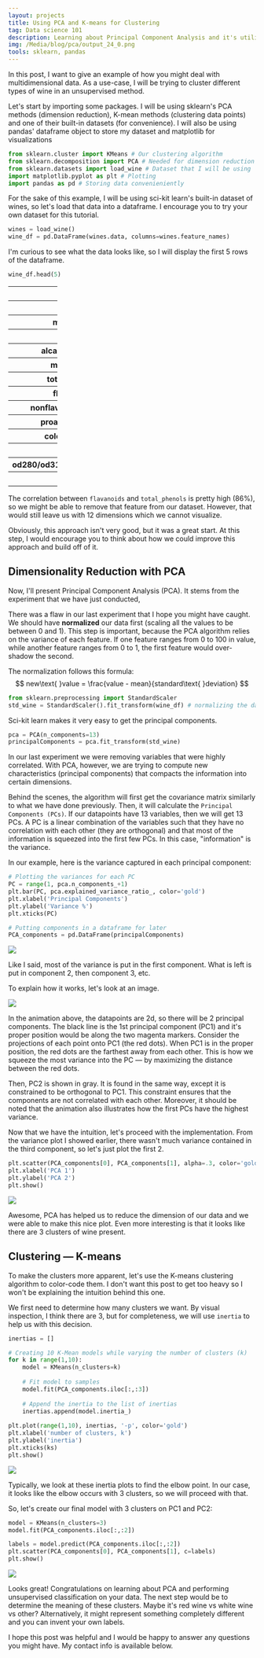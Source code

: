 ```yaml
---
layout: projects
title: Using PCA and K-means for Clustering
tag: Data science 101
description: Learning about Principal Component Analysis and it's utility in dimension reduction
img: /Media/blog/pca/output_24_0.png
tools: sklearn, pandas
---
```


In this post, I want to give an example of how you might deal with multidimensional data. As a use-case, I will be trying to cluster different types of wine in an unsupervised method.

Let's start by importing some packages. I will be using sklearn's PCA methods (dimension reduction), K-mean methods (clustering data points) and one of their built-in datasets (for convenience). I will also be using pandas' dataframe object to store my dataset and matplotlib for visualizations


```python
from sklearn.cluster import KMeans # Our clustering algorithm
from sklearn.decomposition import PCA # Needed for dimension reduction
from sklearn.datasets import load_wine # Dataset that I will be using
import matplotlib.pyplot as plt # Plotting 
import pandas as pd # Storing data convenieniently
```

For the sake of this example, I will be using sci-kit learn's built-in dataset of wines, so let's load that data into a dataframe. I encourage you to try your own dataset for this tutorial.


```python
wines = load_wine()
wine_df = pd.DataFrame(wines.data, columns=wines.feature_names)
```

I'm curious to see what the data looks like, so I will display the first 5 rows of the dataframe.


```python
wine_df.head(5)
```




<div class="table">
	<style scoped>
		table{
			width:100px;
			overflow:hidden;
		}

	    .dataframe tbody tr th:only-of-type {
	        vertical-align: middle;
	    }

	    .dataframe tbody tr th {
	        vertical-align: top;
	    }

	    .dataframe thead th {
	        text-align: right;
	    }
	</style>
	<table border="1" class="dataframe">
	  <thead>
	    <tr style="text-align: right;">
	      <th></th>
	      <th>alcohol</th>
	      <th>malic_acid</th>
	      <th>ash</th>
	      <th>alcalinity_of_ash</th>
	      <th>magnesium</th>
	      <th>total_phenols</th>
	      <th>flavanoids</th>
	      <th>nonflavanoid_phenols</th>
	      <th>proanthocyanins</th>
	      <th>color_intensity</th>
	      <th>hue</th>
	      <th>od280/od315_of_diluted_wines</th>
	      <th>proline</th>
	    </tr>
	  </thead>
	  <tbody>
	    <tr>
	      <th>0</th>
	      <td>14.23</td>
	      <td>1.71</td>
	      <td>2.43</td>
	      <td>15.6</td>
	      <td>127.0</td>
	      <td>2.80</td>
	      <td>3.06</td>
	      <td>0.28</td>
	      <td>2.29</td>
	      <td>5.64</td>
	      <td>1.04</td>
	      <td>3.92</td>
	      <td>1065.0</td>
	    </tr>
	    <tr>
	      <th>1</th>
	      <td>13.20</td>
	      <td>1.78</td>
	      <td>2.14</td>
	      <td>11.2</td>
	      <td>100.0</td>
	      <td>2.65</td>
	      <td>2.76</td>
	      <td>0.26</td>
	      <td>1.28</td>
	      <td>4.38</td>
	      <td>1.05</td>
	      <td>3.40</td>
	      <td>1050.0</td>
	    </tr>
	    <tr>
	      <th>2</th>
	      <td>13.16</td>
	      <td>2.36</td>
	      <td>2.67</td>
	      <td>18.6</td>
	      <td>101.0</td>
	      <td>2.80</td>
	      <td>3.24</td>
	      <td>0.30</td>
	      <td>2.81</td>
	      <td>5.68</td>
	      <td>1.03</td>
	      <td>3.17</td>
	      <td>1185.0</td>
	    </tr>
	    <tr>
	      <th>3</th>
	      <td>14.37</td>
	      <td>1.95</td>
	      <td>2.50</td>
	      <td>16.8</td>
	      <td>113.0</td>
	      <td>3.85</td>
	      <td>3.49</td>
	      <td>0.24</td>
	      <td>2.18</td>
	      <td>7.80</td>
	      <td>0.86</td>
	      <td>3.45</td>
	      <td>1480.0</td>
	    </tr>
	    <tr>
	      <th>4</th>
	      <td>13.24</td>
	      <td>2.59</td>
	      <td>2.87</td>
	      <td>21.0</td>
	      <td>118.0</td>
	      <td>2.80</td>
	      <td>2.69</td>
	      <td>0.39</td>
	      <td>1.82</td>
	      <td>4.32</td>
	      <td>1.04</td>
	      <td>2.93</td>
	      <td>735.0</td>
	    </tr>
	  </tbody>
	</table>
</div>



We can see that each wine (row) is described with 13 features including alcohol percentage, alcalinity, etc. We can do a few more tricks with pandas to get a general insight into the dataset.


```python
wine_df.describe()
```

<div class="table">
	<style scoped>
	    .dataframe tbody tr th:only-of-type {
	        vertical-align: middle;
	    }

	    .dataframe tbody tr th {
	        vertical-align: top;
	    }

	    .dataframe thead th {
	        text-align: right;
	    }
	</style>
	<table border="1" class="dataframe">
	  <thead>
	    <tr style="text-align: right;">
	      <th></th>
	      <th>alcohol</th>
	      <th>malic_acid</th>
	      <th>ash</th>
	      <th>alcalinity_of_ash</th>
	      <th>magnesium</th>
	      <th>total_phenols</th>
	      <th>flavanoids</th>
	      <th>nonflavanoid_phenols</th>
	      <th>proanthocyanins</th>
	      <th>color_intensity</th>
	      <th>hue</th>
	      <th>od280/od315_of_diluted_wines</th>
	      <th>proline</th>
	    </tr>
	  </thead>
	  <tbody>
	    <tr>
	      <th>count</th>
	      <td>178.000000</td>
	      <td>178.000000</td>
	      <td>178.000000</td>
	      <td>178.000000</td>
	      <td>178.000000</td>
	      <td>178.000000</td>
	      <td>178.000000</td>
	      <td>178.000000</td>
	      <td>178.000000</td>
	      <td>178.000000</td>
	      <td>178.000000</td>
	      <td>178.000000</td>
	      <td>178.000000</td>
	    </tr>
	    <tr>
	      <th>mean</th>
	      <td>13.000618</td>
	      <td>2.336348</td>
	      <td>2.366517</td>
	      <td>19.494944</td>
	      <td>99.741573</td>
	      <td>2.295112</td>
	      <td>2.029270</td>
	      <td>0.361854</td>
	      <td>1.590899</td>
	      <td>5.058090</td>
	      <td>0.957449</td>
	      <td>2.611685</td>
	      <td>746.893258</td>
	    </tr>
	    <tr>
	      <th>std</th>
	      <td>0.811827</td>
	      <td>1.117146</td>
	      <td>0.274344</td>
	      <td>3.339564</td>
	      <td>14.282484</td>
	      <td>0.625851</td>
	      <td>0.998859</td>
	      <td>0.124453</td>
	      <td>0.572359</td>
	      <td>2.318286</td>
	      <td>0.228572</td>
	      <td>0.709990</td>
	      <td>314.907474</td>
	    </tr>
	    <tr>
	      <th>min</th>
	      <td>11.030000</td>
	      <td>0.740000</td>
	      <td>1.360000</td>
	      <td>10.600000</td>
	      <td>70.000000</td>
	      <td>0.980000</td>
	      <td>0.340000</td>
	      <td>0.130000</td>
	      <td>0.410000</td>
	      <td>1.280000</td>
	      <td>0.480000</td>
	      <td>1.270000</td>
	      <td>278.000000</td>
	    </tr>
	    <tr>
	      <th>25%</th>
	      <td>12.362500</td>
	      <td>1.602500</td>
	      <td>2.210000</td>
	      <td>17.200000</td>
	      <td>88.000000</td>
	      <td>1.742500</td>
	      <td>1.205000</td>
	      <td>0.270000</td>
	      <td>1.250000</td>
	      <td>3.220000</td>
	      <td>0.782500</td>
	      <td>1.937500</td>
	      <td>500.500000</td>
	    </tr>
	    <tr>
	      <th>50%</th>
	      <td>13.050000</td>
	      <td>1.865000</td>
	      <td>2.360000</td>
	      <td>19.500000</td>
	      <td>98.000000</td>
	      <td>2.355000</td>
	      <td>2.135000</td>
	      <td>0.340000</td>
	      <td>1.555000</td>
	      <td>4.690000</td>
	      <td>0.965000</td>
	      <td>2.780000</td>
	      <td>673.500000</td>
	    </tr>
	    <tr>
	      <th>75%</th>
	      <td>13.677500</td>
	      <td>3.082500</td>
	      <td>2.557500</td>
	      <td>21.500000</td>
	      <td>107.000000</td>
	      <td>2.800000</td>
	      <td>2.875000</td>
	      <td>0.437500</td>
	      <td>1.950000</td>
	      <td>6.200000</td>
	      <td>1.120000</td>
	      <td>3.170000</td>
	      <td>985.000000</td>
	    </tr>
	    <tr>
	      <th>max</th>
	      <td>14.830000</td>
	      <td>5.800000</td>
	      <td>3.230000</td>
	      <td>30.000000</td>
	      <td>162.000000</td>
	      <td>3.880000</td>
	      <td>5.080000</td>
	      <td>0.660000</td>
	      <td>3.580000</td>
	      <td>13.000000</td>
	      <td>1.710000</td>
	      <td>4.000000</td>
	      <td>1680.000000</td>
	    </tr>
	  </tbody>
	</table>
</div>



Now, I wish I could visualize each point in 13-dimensional space, but I just can't. So, we need to find a way to reduce the dimensionality of our data. 

The naïve thing to do would be to check the correlation of some of the features and hope that some of them are repeats (can be removed). Let's try it out and display the correlation matrix.


```python
correlation = wine_df.corr()
correlation.style.background_gradient(cmap='coolwarm')
```
<div class="table">
	<style  type="text/css" >
    #T_e0d2697a_bb99_11e9_bb4d_c4b301962064row0_col0 {
            background-color:  #b40426;
            color:  #f1f1f1;
        }    #T_e0d2697a_bb99_11e9_bb4d_c4b301962064row0_col1 {
            background-color:  #c6d6f1;
            color:  #000000;
        }    #T_e0d2697a_bb99_11e9_bb4d_c4b301962064row0_col2 {
            background-color:  #93b5fe;
            color:  #000000;
        }    #T_e0d2697a_bb99_11e9_bb4d_c4b301962064row0_col3 {
            background-color:  #5673e0;
            color:  #000000;
        }    #T_e0d2697a_bb99_11e9_bb4d_c4b301962064row0_col4 {
            background-color:  #c6d6f1;
            color:  #000000;
        }    #T_e0d2697a_bb99_11e9_bb4d_c4b301962064row0_col5 {
            background-color:  #dfdbd9;
            color:  #000000;
        }    #T_e0d2697a_bb99_11e9_bb4d_c4b301962064row0_col6 {
            background-color:  #dddcdc;
            color:  #000000;
        }    #T_e0d2697a_bb99_11e9_bb4d_c4b301962064row0_col7 {
            background-color:  #8caffe;
            color:  #000000;
        }    #T_e0d2697a_bb99_11e9_bb4d_c4b301962064row0_col8 {
            background-color:  #b6cefa;
            color:  #000000;
        }    #T_e0d2697a_bb99_11e9_bb4d_c4b301962064row0_col9 {
            background-color:  #f7ac8e;
            color:  #000000;
        }    #T_e0d2697a_bb99_11e9_bb4d_c4b301962064row0_col10 {
            background-color:  #a3c2fe;
            color:  #000000;
        }    #T_e0d2697a_bb99_11e9_bb4d_c4b301962064row0_col11 {
            background-color:  #bbd1f8;
            color:  #000000;
        }    #T_e0d2697a_bb99_11e9_bb4d_c4b301962064row0_col12 {
            background-color:  #f4987a;
            color:  #000000;
        }    #T_e0d2697a_bb99_11e9_bb4d_c4b301962064row1_col0 {
            background-color:  #a2c1ff;
            color:  #000000;
        }    #T_e0d2697a_bb99_11e9_bb4d_c4b301962064row1_col1 {
            background-color:  #b40426;
            color:  #f1f1f1;
        }    #T_e0d2697a_bb99_11e9_bb4d_c4b301962064row1_col2 {
            background-color:  #82a6fb;
            color:  #000000;
        }    #T_e0d2697a_bb99_11e9_bb4d_c4b301962064row1_col3 {
            background-color:  #dedcdb;
            color:  #000000;
        }    #T_e0d2697a_bb99_11e9_bb4d_c4b301962064row1_col4 {
            background-color:  #6e90f2;
            color:  #000000;
        }    #T_e0d2697a_bb99_11e9_bb4d_c4b301962064row1_col5 {
            background-color:  #536edd;
            color:  #000000;
        }    #T_e0d2697a_bb99_11e9_bb4d_c4b301962064row1_col6 {
            background-color:  #5470de;
            color:  #000000;
        }    #T_e0d2697a_bb99_11e9_bb4d_c4b301962064row1_col7 {
            background-color:  #e7d7ce;
            color:  #000000;
        }    #T_e0d2697a_bb99_11e9_bb4d_c4b301962064row1_col8 {
            background-color:  #5b7ae5;
            color:  #000000;
        }    #T_e0d2697a_bb99_11e9_bb4d_c4b301962064row1_col9 {
            background-color:  #dedcdb;
            color:  #000000;
        }    #T_e0d2697a_bb99_11e9_bb4d_c4b301962064row1_col10 {
            background-color:  #3b4cc0;
            color:  #f1f1f1;
        }    #T_e0d2697a_bb99_11e9_bb4d_c4b301962064row1_col11 {
            background-color:  #5572df;
            color:  #000000;
        }    #T_e0d2697a_bb99_11e9_bb4d_c4b301962064row1_col12 {
            background-color:  #7295f4;
            color:  #000000;
        }    #T_e0d2697a_bb99_11e9_bb4d_c4b301962064row2_col0 {
            background-color:  #bfd3f6;
            color:  #000000;
        }    #T_e0d2697a_bb99_11e9_bb4d_c4b301962064row2_col1 {
            background-color:  #d3dbe7;
            color:  #000000;
        }    #T_e0d2697a_bb99_11e9_bb4d_c4b301962064row2_col2 {
            background-color:  #b40426;
            color:  #f1f1f1;
        }    #T_e0d2697a_bb99_11e9_bb4d_c4b301962064row2_col3 {
            background-color:  #f3c7b1;
            color:  #000000;
        }    #T_e0d2697a_bb99_11e9_bb4d_c4b301962064row2_col4 {
            background-color:  #cad8ef;
            color:  #000000;
        }    #T_e0d2697a_bb99_11e9_bb4d_c4b301962064row2_col5 {
            background-color:  #c0d4f5;
            color:  #000000;
        }    #T_e0d2697a_bb99_11e9_bb4d_c4b301962064row2_col6 {
            background-color:  #c7d7f0;
            color:  #000000;
        }    #T_e0d2697a_bb99_11e9_bb4d_c4b301962064row2_col7 {
            background-color:  #d5dbe5;
            color:  #000000;
        }    #T_e0d2697a_bb99_11e9_bb4d_c4b301962064row2_col8 {
            background-color:  #96b7ff;
            color:  #000000;
        }    #T_e0d2697a_bb99_11e9_bb4d_c4b301962064row2_col9 {
            background-color:  #e0dbd8;
            color:  #000000;
        }    #T_e0d2697a_bb99_11e9_bb4d_c4b301962064row2_col10 {
            background-color:  #a2c1ff;
            color:  #000000;
        }    #T_e0d2697a_bb99_11e9_bb4d_c4b301962064row2_col11 {
            background-color:  #abc8fd;
            color:  #000000;
        }    #T_e0d2697a_bb99_11e9_bb4d_c4b301962064row2_col12 {
            background-color:  #d3dbe7;
            color:  #000000;
        }    #T_e0d2697a_bb99_11e9_bb4d_c4b301962064row3_col0 {
            background-color:  #3b4cc0;
            color:  #f1f1f1;
        }    #T_e0d2697a_bb99_11e9_bb4d_c4b301962064row3_col1 {
            background-color:  #e8d6cc;
            color:  #000000;
        }    #T_e0d2697a_bb99_11e9_bb4d_c4b301962064row3_col2 {
            background-color:  #d8dce2;
            color:  #000000;
        }    #T_e0d2697a_bb99_11e9_bb4d_c4b301962064row3_col3 {
            background-color:  #b40426;
            color:  #f1f1f1;
        }    #T_e0d2697a_bb99_11e9_bb4d_c4b301962064row3_col4 {
            background-color:  #6687ed;
            color:  #000000;
        }    #T_e0d2697a_bb99_11e9_bb4d_c4b301962064row3_col5 {
            background-color:  #5572df;
            color:  #000000;
        }    #T_e0d2697a_bb99_11e9_bb4d_c4b301962064row3_col6 {
            background-color:  #6180e9;
            color:  #000000;
        }    #T_e0d2697a_bb99_11e9_bb4d_c4b301962064row3_col7 {
            background-color:  #efcebd;
            color:  #000000;
        }    #T_e0d2697a_bb99_11e9_bb4d_c4b301962064row3_col8 {
            background-color:  #6180e9;
            color:  #000000;
        }    #T_e0d2697a_bb99_11e9_bb4d_c4b301962064row3_col9 {
            background-color:  #b1cbfc;
            color:  #000000;
        }    #T_e0d2697a_bb99_11e9_bb4d_c4b301962064row3_col10 {
            background-color:  #7699f6;
            color:  #000000;
        }    #T_e0d2697a_bb99_11e9_bb4d_c4b301962064row3_col11 {
            background-color:  #6a8bef;
            color:  #000000;
        }    #T_e0d2697a_bb99_11e9_bb4d_c4b301962064row3_col12 {
            background-color:  #3b4cc0;
            color:  #f1f1f1;
        }    #T_e0d2697a_bb99_11e9_bb4d_c4b301962064row4_col0 {
            background-color:  #cdd9ec;
            color:  #000000;
        }    #T_e0d2697a_bb99_11e9_bb4d_c4b301962064row4_col1 {
            background-color:  #a7c5fe;
            color:  #000000;
        }    #T_e0d2697a_bb99_11e9_bb4d_c4b301962064row4_col2 {
            background-color:  #abc8fd;
            color:  #000000;
        }    #T_e0d2697a_bb99_11e9_bb4d_c4b301962064row4_col3 {
            background-color:  #8caffe;
            color:  #000000;
        }    #T_e0d2697a_bb99_11e9_bb4d_c4b301962064row4_col4 {
            background-color:  #b40426;
            color:  #f1f1f1;
        }    #T_e0d2697a_bb99_11e9_bb4d_c4b301962064row4_col5 {
            background-color:  #d2dbe8;
            color:  #000000;
        }    #T_e0d2697a_bb99_11e9_bb4d_c4b301962064row4_col6 {
            background-color:  #d7dce3;
            color:  #000000;
        }    #T_e0d2697a_bb99_11e9_bb4d_c4b301962064row4_col7 {
            background-color:  #7597f6;
            color:  #000000;
        }    #T_e0d2697a_bb99_11e9_bb4d_c4b301962064row4_col8 {
            background-color:  #ccd9ed;
            color:  #000000;
        }    #T_e0d2697a_bb99_11e9_bb4d_c4b301962064row4_col9 {
            background-color:  #d6dce4;
            color:  #000000;
        }    #T_e0d2697a_bb99_11e9_bb4d_c4b301962064row4_col10 {
            background-color:  #bfd3f6;
            color:  #000000;
        }    #T_e0d2697a_bb99_11e9_bb4d_c4b301962064row4_col11 {
            background-color:  #b9d0f9;
            color:  #000000;
        }    #T_e0d2697a_bb99_11e9_bb4d_c4b301962064row4_col12 {
            background-color:  #efcfbf;
            color:  #000000;
        }    #T_e0d2697a_bb99_11e9_bb4d_c4b301962064row5_col0 {
            background-color:  #d2dbe8;
            color:  #000000;
        }    #T_e0d2697a_bb99_11e9_bb4d_c4b301962064row5_col1 {
            background-color:  #688aef;
            color:  #000000;
        }    #T_e0d2697a_bb99_11e9_bb4d_c4b301962064row5_col2 {
            background-color:  #779af7;
            color:  #000000;
        }    #T_e0d2697a_bb99_11e9_bb4d_c4b301962064row5_col3 {
            background-color:  #5470de;
            color:  #000000;
        }    #T_e0d2697a_bb99_11e9_bb4d_c4b301962064row5_col4 {
            background-color:  #b7cff9;
            color:  #000000;
        }    #T_e0d2697a_bb99_11e9_bb4d_c4b301962064row5_col5 {
            background-color:  #b40426;
            color:  #f1f1f1;
        }    #T_e0d2697a_bb99_11e9_bb4d_c4b301962064row5_col6 {
            background-color:  #d24b40;
            color:  #f1f1f1;
        }    #T_e0d2697a_bb99_11e9_bb4d_c4b301962064row5_col7 {
            background-color:  #4b64d5;
            color:  #f1f1f1;
        }    #T_e0d2697a_bb99_11e9_bb4d_c4b301962064row5_col8 {
            background-color:  #f7a688;
            color:  #000000;
        }    #T_e0d2697a_bb99_11e9_bb4d_c4b301962064row5_col9 {
            background-color:  #a1c0ff;
            color:  #000000;
        }    #T_e0d2697a_bb99_11e9_bb4d_c4b301962064row5_col10 {
            background-color:  #f5c0a7;
            color:  #000000;
        }    #T_e0d2697a_bb99_11e9_bb4d_c4b301962064row5_col11 {
            background-color:  #ee8468;
            color:  #000000;
        }    #T_e0d2697a_bb99_11e9_bb4d_c4b301962064row5_col12 {
            background-color:  #f6bda2;
            color:  #000000;
        }    #T_e0d2697a_bb99_11e9_bb4d_c4b301962064row6_col0 {
            background-color:  #c5d6f2;
            color:  #000000;
        }    #T_e0d2697a_bb99_11e9_bb4d_c4b301962064row6_col1 {
            background-color:  #5875e1;
            color:  #000000;
        }    #T_e0d2697a_bb99_11e9_bb4d_c4b301962064row6_col2 {
            background-color:  #7396f5;
            color:  #000000;
        }    #T_e0d2697a_bb99_11e9_bb4d_c4b301962064row6_col3 {
            background-color:  #4c66d6;
            color:  #000000;
        }    #T_e0d2697a_bb99_11e9_bb4d_c4b301962064row6_col4 {
            background-color:  #b3cdfb;
            color:  #000000;
        }    #T_e0d2697a_bb99_11e9_bb4d_c4b301962064row6_col5 {
            background-color:  #d44e41;
            color:  #000000;
        }    #T_e0d2697a_bb99_11e9_bb4d_c4b301962064row6_col6 {
            background-color:  #b40426;
            color:  #f1f1f1;
        }    #T_e0d2697a_bb99_11e9_bb4d_c4b301962064row6_col7 {
            background-color:  #3b4cc0;
            color:  #f1f1f1;
        }    #T_e0d2697a_bb99_11e9_bb4d_c4b301962064row6_col8 {
            background-color:  #f59c7d;
            color:  #000000;
        }    #T_e0d2697a_bb99_11e9_bb4d_c4b301962064row6_col9 {
            background-color:  #85a8fc;
            color:  #000000;
        }    #T_e0d2697a_bb99_11e9_bb4d_c4b301962064row6_col10 {
            background-color:  #f7a98b;
            color:  #000000;
        }    #T_e0d2697a_bb99_11e9_bb4d_c4b301962064row6_col11 {
            background-color:  #e26952;
            color:  #000000;
        }    #T_e0d2697a_bb99_11e9_bb4d_c4b301962064row6_col12 {
            background-color:  #f6bda2;
            color:  #000000;
        }    #T_e0d2697a_bb99_11e9_bb4d_c4b301962064row7_col0 {
            background-color:  #5f7fe8;
            color:  #000000;
        }    #T_e0d2697a_bb99_11e9_bb4d_c4b301962064row7_col1 {
            background-color:  #e9d5cb;
            color:  #000000;
        }    #T_e0d2697a_bb99_11e9_bb4d_c4b301962064row7_col2 {
            background-color:  #8badfd;
            color:  #000000;
        }    #T_e0d2697a_bb99_11e9_bb4d_c4b301962064row7_col3 {
            background-color:  #ead4c8;
            color:  #000000;
        }    #T_e0d2697a_bb99_11e9_bb4d_c4b301962064row7_col4 {
            background-color:  #3b4cc0;
            color:  #f1f1f1;
        }    #T_e0d2697a_bb99_11e9_bb4d_c4b301962064row7_col5 {
            background-color:  #3b4cc0;
            color:  #f1f1f1;
        }    #T_e0d2697a_bb99_11e9_bb4d_c4b301962064row7_col6 {
            background-color:  #3b4cc0;
            color:  #f1f1f1;
        }    #T_e0d2697a_bb99_11e9_bb4d_c4b301962064row7_col7 {
            background-color:  #b40426;
            color:  #f1f1f1;
        }    #T_e0d2697a_bb99_11e9_bb4d_c4b301962064row7_col8 {
            background-color:  #3b4cc0;
            color:  #f1f1f1;
        }    #T_e0d2697a_bb99_11e9_bb4d_c4b301962064row7_col9 {
            background-color:  #cbd8ee;
            color:  #000000;
        }    #T_e0d2697a_bb99_11e9_bb4d_c4b301962064row7_col10 {
            background-color:  #779af7;
            color:  #000000;
        }    #T_e0d2697a_bb99_11e9_bb4d_c4b301962064row7_col11 {
            background-color:  #3b4cc0;
            color:  #f1f1f1;
        }    #T_e0d2697a_bb99_11e9_bb4d_c4b301962064row7_col12 {
            background-color:  #5572df;
            color:  #000000;
        }    #T_e0d2697a_bb99_11e9_bb4d_c4b301962064row8_col0 {
            background-color:  #adc9fd;
            color:  #000000;
        }    #T_e0d2697a_bb99_11e9_bb4d_c4b301962064row8_col1 {
            background-color:  #81a4fb;
            color:  #000000;
        }    #T_e0d2697a_bb99_11e9_bb4d_c4b301962064row8_col2 {
            background-color:  #536edd;
            color:  #000000;
        }    #T_e0d2697a_bb99_11e9_bb4d_c4b301962064row8_col3 {
            background-color:  #7093f3;
            color:  #000000;
        }    #T_e0d2697a_bb99_11e9_bb4d_c4b301962064row8_col4 {
            background-color:  #bed2f6;
            color:  #000000;
        }    #T_e0d2697a_bb99_11e9_bb4d_c4b301962064row8_col5 {
            background-color:  #f5a081;
            color:  #000000;
        }    #T_e0d2697a_bb99_11e9_bb4d_c4b301962064row8_col6 {
            background-color:  #f18f71;
            color:  #000000;
        }    #T_e0d2697a_bb99_11e9_bb4d_c4b301962064row8_col7 {
            background-color:  #5d7ce6;
            color:  #000000;
        }    #T_e0d2697a_bb99_11e9_bb4d_c4b301962064row8_col8 {
            background-color:  #b40426;
            color:  #f1f1f1;
        }    #T_e0d2697a_bb99_11e9_bb4d_c4b301962064row8_col9 {
            background-color:  #a7c5fe;
            color:  #000000;
        }    #T_e0d2697a_bb99_11e9_bb4d_c4b301962064row8_col10 {
            background-color:  #e9d5cb;
            color:  #000000;
        }    #T_e0d2697a_bb99_11e9_bb4d_c4b301962064row8_col11 {
            background-color:  #f7b396;
            color:  #000000;
        }    #T_e0d2697a_bb99_11e9_bb4d_c4b301962064row8_col12 {
            background-color:  #e6d7cf;
            color:  #000000;
        }    #T_e0d2697a_bb99_11e9_bb4d_c4b301962064row9_col0 {
            background-color:  #f7bca1;
            color:  #000000;
        }    #T_e0d2697a_bb99_11e9_bb4d_c4b301962064row9_col1 {
            background-color:  #e1dad6;
            color:  #000000;
        }    #T_e0d2697a_bb99_11e9_bb4d_c4b301962064row9_col2 {
            background-color:  #a2c1ff;
            color:  #000000;
        }    #T_e0d2697a_bb99_11e9_bb4d_c4b301962064row9_col3 {
            background-color:  #a5c3fe;
            color:  #000000;
        }    #T_e0d2697a_bb99_11e9_bb4d_c4b301962064row9_col4 {
            background-color:  #b3cdfb;
            color:  #000000;
        }    #T_e0d2697a_bb99_11e9_bb4d_c4b301962064row9_col5 {
            background-color:  #94b6ff;
            color:  #000000;
        }    #T_e0d2697a_bb99_11e9_bb4d_c4b301962064row9_col6 {
            background-color:  #88abfd;
            color:  #000000;
        }    #T_e0d2697a_bb99_11e9_bb4d_c4b301962064row9_col7 {
            background-color:  #ccd9ed;
            color:  #000000;
        }    #T_e0d2697a_bb99_11e9_bb4d_c4b301962064row9_col8 {
            background-color:  #8caffe;
            color:  #000000;
        }    #T_e0d2697a_bb99_11e9_bb4d_c4b301962064row9_col9 {
            background-color:  #b40426;
            color:  #f1f1f1;
        }    #T_e0d2697a_bb99_11e9_bb4d_c4b301962064row9_col10 {
            background-color:  #4257c9;
            color:  #f1f1f1;
        }    #T_e0d2697a_bb99_11e9_bb4d_c4b301962064row9_col11 {
            background-color:  #4961d2;
            color:  #f1f1f1;
        }    #T_e0d2697a_bb99_11e9_bb4d_c4b301962064row9_col12 {
            background-color:  #e3d9d3;
            color:  #000000;
        }    #T_e0d2697a_bb99_11e9_bb4d_c4b301962064row10_col0 {
            background-color:  #7597f6;
            color:  #000000;
        }    #T_e0d2697a_bb99_11e9_bb4d_c4b301962064row10_col1 {
            background-color:  #3b4cc0;
            color:  #f1f1f1;
        }    #T_e0d2697a_bb99_11e9_bb4d_c4b301962064row10_col2 {
            background-color:  #3b4cc0;
            color:  #f1f1f1;
        }    #T_e0d2697a_bb99_11e9_bb4d_c4b301962064row10_col3 {
            background-color:  #5e7de7;
            color:  #000000;
        }    #T_e0d2697a_bb99_11e9_bb4d_c4b301962064row10_col4 {
            background-color:  #8caffe;
            color:  #000000;
        }    #T_e0d2697a_bb99_11e9_bb4d_c4b301962064row10_col5 {
            background-color:  #f3c8b2;
            color:  #000000;
        }    #T_e0d2697a_bb99_11e9_bb4d_c4b301962064row10_col6 {
            background-color:  #f7aa8c;
            color:  #000000;
        }    #T_e0d2697a_bb99_11e9_bb4d_c4b301962064row10_col7 {
            background-color:  #7396f5;
            color:  #000000;
        }    #T_e0d2697a_bb99_11e9_bb4d_c4b301962064row10_col8 {
            background-color:  #d8dce2;
            color:  #000000;
        }    #T_e0d2697a_bb99_11e9_bb4d_c4b301962064row10_col9 {
            background-color:  #3b4cc0;
            color:  #f1f1f1;
        }    #T_e0d2697a_bb99_11e9_bb4d_c4b301962064row10_col10 {
            background-color:  #b40426;
            color:  #f1f1f1;
        }    #T_e0d2697a_bb99_11e9_bb4d_c4b301962064row10_col11 {
            background-color:  #f7a889;
            color:  #000000;
        }    #T_e0d2697a_bb99_11e9_bb4d_c4b301962064row10_col12 {
            background-color:  #d5dbe5;
            color:  #000000;
        }    #T_e0d2697a_bb99_11e9_bb4d_c4b301962064row11_col0 {
            background-color:  #9bbcff;
            color:  #000000;
        }    #T_e0d2697a_bb99_11e9_bb4d_c4b301962064row11_col1 {
            background-color:  #6180e9;
            color:  #000000;
        }    #T_e0d2697a_bb99_11e9_bb4d_c4b301962064row11_col2 {
            background-color:  #506bda;
            color:  #000000;
        }    #T_e0d2697a_bb99_11e9_bb4d_c4b301962064row11_col3 {
            background-color:  #5e7de7;
            color:  #000000;
        }    #T_e0d2697a_bb99_11e9_bb4d_c4b301962064row11_col4 {
            background-color:  #8fb1fe;
            color:  #000000;
        }    #T_e0d2697a_bb99_11e9_bb4d_c4b301962064row11_col5 {
            background-color:  #ee8669;
            color:  #000000;
        }    #T_e0d2697a_bb99_11e9_bb4d_c4b301962064row11_col6 {
            background-color:  #e16751;
            color:  #000000;
        }    #T_e0d2697a_bb99_11e9_bb4d_c4b301962064row11_col7 {
            background-color:  #4055c8;
            color:  #f1f1f1;
        }    #T_e0d2697a_bb99_11e9_bb4d_c4b301962064row11_col8 {
            background-color:  #f6bea4;
            color:  #000000;
        }    #T_e0d2697a_bb99_11e9_bb4d_c4b301962064row11_col9 {
            background-color:  #4c66d6;
            color:  #000000;
        }    #T_e0d2697a_bb99_11e9_bb4d_c4b301962064row11_col10 {
            background-color:  #f6a586;
            color:  #000000;
        }    #T_e0d2697a_bb99_11e9_bb4d_c4b301962064row11_col11 {
            background-color:  #b40426;
            color:  #f1f1f1;
        }    #T_e0d2697a_bb99_11e9_bb4d_c4b301962064row11_col12 {
            background-color:  #e2dad5;
            color:  #000000;
        }    #T_e0d2697a_bb99_11e9_bb4d_c4b301962064row12_col0 {
            background-color:  #f6a283;
            color:  #000000;
        }    #T_e0d2697a_bb99_11e9_bb4d_c4b301962064row12_col1 {
            background-color:  #88abfd;
            color:  #000000;
        }    #T_e0d2697a_bb99_11e9_bb4d_c4b301962064row12_col2 {
            background-color:  #97b8ff;
            color:  #000000;
        }    #T_e0d2697a_bb99_11e9_bb4d_c4b301962064row12_col3 {
            background-color:  #3b4cc0;
            color:  #f1f1f1;
        }    #T_e0d2697a_bb99_11e9_bb4d_c4b301962064row12_col4 {
            background-color:  #e1dad6;
            color:  #000000;
        }    #T_e0d2697a_bb99_11e9_bb4d_c4b301962064row12_col5 {
            background-color:  #f7bca1;
            color:  #000000;
        }    #T_e0d2697a_bb99_11e9_bb4d_c4b301962064row12_col6 {
            background-color:  #f7b79b;
            color:  #000000;
        }    #T_e0d2697a_bb99_11e9_bb4d_c4b301962064row12_col7 {
            background-color:  #688aef;
            color:  #000000;
        }    #T_e0d2697a_bb99_11e9_bb4d_c4b301962064row12_col8 {
            background-color:  #dfdbd9;
            color:  #000000;
        }    #T_e0d2697a_bb99_11e9_bb4d_c4b301962064row12_col9 {
            background-color:  #e9d5cb;
            color:  #000000;
        }    #T_e0d2697a_bb99_11e9_bb4d_c4b301962064row12_col10 {
            background-color:  #dfdbd9;
            color:  #000000;
        }    #T_e0d2697a_bb99_11e9_bb4d_c4b301962064row12_col11 {
            background-color:  #e7d7ce;
            color:  #000000;
        }    #T_e0d2697a_bb99_11e9_bb4d_c4b301962064row12_col12 {
            background-color:  #b40426;
            color:  #f1f1f1;
        }</style><table id="T_e0d2697a_bb99_11e9_bb4d_c4b301962064" ><thead>    <tr>        <th class="blank level0" ></th>        <th class="col_heading level0 col0" >alcohol</th>        <th class="col_heading level0 col1" >malic_acid</th>        <th class="col_heading level0 col2" >ash</th>        <th class="col_heading level0 col3" >alcalinity_of_ash</th>        <th class="col_heading level0 col4" >magnesium</th>        <th class="col_heading level0 col5" >total_phenols</th>        <th class="col_heading level0 col6" >flavanoids</th>        <th class="col_heading level0 col7" >nonflavanoid_phenols</th>        <th class="col_heading level0 col8" >proanthocyanins</th>        <th class="col_heading level0 col9" >color_intensity</th>        <th class="col_heading level0 col10" >hue</th>        <th class="col_heading level0 col11" >od280/od315_of_diluted_wines</th>        <th class="col_heading level0 col12" >proline</th>    </tr></thead><tbody>
                <tr>
                        <th id="T_e0d2697a_bb99_11e9_bb4d_c4b301962064level0_row0" class="row_heading level0 row0" >alcohol</th>
                        <td id="T_e0d2697a_bb99_11e9_bb4d_c4b301962064row0_col0" class="data row0 col0" >1</td>
                        <td id="T_e0d2697a_bb99_11e9_bb4d_c4b301962064row0_col1" class="data row0 col1" >0.0943969</td>
                        <td id="T_e0d2697a_bb99_11e9_bb4d_c4b301962064row0_col2" class="data row0 col2" >0.211545</td>
                        <td id="T_e0d2697a_bb99_11e9_bb4d_c4b301962064row0_col3" class="data row0 col3" >-0.310235</td>
                        <td id="T_e0d2697a_bb99_11e9_bb4d_c4b301962064row0_col4" class="data row0 col4" >0.270798</td>
                        <td id="T_e0d2697a_bb99_11e9_bb4d_c4b301962064row0_col5" class="data row0 col5" >0.289101</td>
                        <td id="T_e0d2697a_bb99_11e9_bb4d_c4b301962064row0_col6" class="data row0 col6" >0.236815</td>
                        <td id="T_e0d2697a_bb99_11e9_bb4d_c4b301962064row0_col7" class="data row0 col7" >-0.155929</td>
                        <td id="T_e0d2697a_bb99_11e9_bb4d_c4b301962064row0_col8" class="data row0 col8" >0.136698</td>
                        <td id="T_e0d2697a_bb99_11e9_bb4d_c4b301962064row0_col9" class="data row0 col9" >0.546364</td>
                        <td id="T_e0d2697a_bb99_11e9_bb4d_c4b301962064row0_col10" class="data row0 col10" >-0.0717472</td>
                        <td id="T_e0d2697a_bb99_11e9_bb4d_c4b301962064row0_col11" class="data row0 col11" >0.0723432</td>
                        <td id="T_e0d2697a_bb99_11e9_bb4d_c4b301962064row0_col12" class="data row0 col12" >0.64372</td>
            </tr>
            <tr>
                        <th id="T_e0d2697a_bb99_11e9_bb4d_c4b301962064level0_row1" class="row_heading level0 row1" >malic_acid</th>
                        <td id="T_e0d2697a_bb99_11e9_bb4d_c4b301962064row1_col0" class="data row1 col0" >0.0943969</td>
                        <td id="T_e0d2697a_bb99_11e9_bb4d_c4b301962064row1_col1" class="data row1 col1" >1</td>
                        <td id="T_e0d2697a_bb99_11e9_bb4d_c4b301962064row1_col2" class="data row1 col2" >0.164045</td>
                        <td id="T_e0d2697a_bb99_11e9_bb4d_c4b301962064row1_col3" class="data row1 col3" >0.2885</td>
                        <td id="T_e0d2697a_bb99_11e9_bb4d_c4b301962064row1_col4" class="data row1 col4" >-0.0545751</td>
                        <td id="T_e0d2697a_bb99_11e9_bb4d_c4b301962064row1_col5" class="data row1 col5" >-0.335167</td>
                        <td id="T_e0d2697a_bb99_11e9_bb4d_c4b301962064row1_col6" class="data row1 col6" >-0.411007</td>
                        <td id="T_e0d2697a_bb99_11e9_bb4d_c4b301962064row1_col7" class="data row1 col7" >0.292977</td>
                        <td id="T_e0d2697a_bb99_11e9_bb4d_c4b301962064row1_col8" class="data row1 col8" >-0.220746</td>
                        <td id="T_e0d2697a_bb99_11e9_bb4d_c4b301962064row1_col9" class="data row1 col9" >0.248985</td>
                        <td id="T_e0d2697a_bb99_11e9_bb4d_c4b301962064row1_col10" class="data row1 col10" >-0.561296</td>
                        <td id="T_e0d2697a_bb99_11e9_bb4d_c4b301962064row1_col11" class="data row1 col11" >-0.36871</td>
                        <td id="T_e0d2697a_bb99_11e9_bb4d_c4b301962064row1_col12" class="data row1 col12" >-0.192011</td>
            </tr>
            <tr>
                        <th id="T_e0d2697a_bb99_11e9_bb4d_c4b301962064level0_row2" class="row_heading level0 row2" >ash</th>
                        <td id="T_e0d2697a_bb99_11e9_bb4d_c4b301962064row2_col0" class="data row2 col0" >0.211545</td>
                        <td id="T_e0d2697a_bb99_11e9_bb4d_c4b301962064row2_col1" class="data row2 col1" >0.164045</td>
                        <td id="T_e0d2697a_bb99_11e9_bb4d_c4b301962064row2_col2" class="data row2 col2" >1</td>
                        <td id="T_e0d2697a_bb99_11e9_bb4d_c4b301962064row2_col3" class="data row2 col3" >0.443367</td>
                        <td id="T_e0d2697a_bb99_11e9_bb4d_c4b301962064row2_col4" class="data row2 col4" >0.286587</td>
                        <td id="T_e0d2697a_bb99_11e9_bb4d_c4b301962064row2_col5" class="data row2 col5" >0.12898</td>
                        <td id="T_e0d2697a_bb99_11e9_bb4d_c4b301962064row2_col6" class="data row2 col6" >0.115077</td>
                        <td id="T_e0d2697a_bb99_11e9_bb4d_c4b301962064row2_col7" class="data row2 col7" >0.18623</td>
                        <td id="T_e0d2697a_bb99_11e9_bb4d_c4b301962064row2_col8" class="data row2 col8" >0.00965194</td>
                        <td id="T_e0d2697a_bb99_11e9_bb4d_c4b301962064row2_col9" class="data row2 col9" >0.258887</td>
                        <td id="T_e0d2697a_bb99_11e9_bb4d_c4b301962064row2_col10" class="data row2 col10" >-0.0746669</td>
                        <td id="T_e0d2697a_bb99_11e9_bb4d_c4b301962064row2_col11" class="data row2 col11" >0.00391123</td>
                        <td id="T_e0d2697a_bb99_11e9_bb4d_c4b301962064row2_col12" class="data row2 col12" >0.223626</td>
            </tr>
            <tr>
                        <th id="T_e0d2697a_bb99_11e9_bb4d_c4b301962064level0_row3" class="row_heading level0 row3" >alcalinity_of_ash</th>
                        <td id="T_e0d2697a_bb99_11e9_bb4d_c4b301962064row3_col0" class="data row3 col0" >-0.310235</td>
                        <td id="T_e0d2697a_bb99_11e9_bb4d_c4b301962064row3_col1" class="data row3 col1" >0.2885</td>
                        <td id="T_e0d2697a_bb99_11e9_bb4d_c4b301962064row3_col2" class="data row3 col2" >0.443367</td>
                        <td id="T_e0d2697a_bb99_11e9_bb4d_c4b301962064row3_col3" class="data row3 col3" >1</td>
                        <td id="T_e0d2697a_bb99_11e9_bb4d_c4b301962064row3_col4" class="data row3 col4" >-0.0833331</td>
                        <td id="T_e0d2697a_bb99_11e9_bb4d_c4b301962064row3_col5" class="data row3 col5" >-0.321113</td>
                        <td id="T_e0d2697a_bb99_11e9_bb4d_c4b301962064row3_col6" class="data row3 col6" >-0.35137</td>
                        <td id="T_e0d2697a_bb99_11e9_bb4d_c4b301962064row3_col7" class="data row3 col7" >0.361922</td>
                        <td id="T_e0d2697a_bb99_11e9_bb4d_c4b301962064row3_col8" class="data row3 col8" >-0.197327</td>
                        <td id="T_e0d2697a_bb99_11e9_bb4d_c4b301962064row3_col9" class="data row3 col9" >0.018732</td>
                        <td id="T_e0d2697a_bb99_11e9_bb4d_c4b301962064row3_col10" class="data row3 col10" >-0.273955</td>
                        <td id="T_e0d2697a_bb99_11e9_bb4d_c4b301962064row3_col11" class="data row3 col11" >-0.276769</td>
                        <td id="T_e0d2697a_bb99_11e9_bb4d_c4b301962064row3_col12" class="data row3 col12" >-0.440597</td>
            </tr>
            <tr>
                        <th id="T_e0d2697a_bb99_11e9_bb4d_c4b301962064level0_row4" class="row_heading level0 row4" >magnesium</th>
                        <td id="T_e0d2697a_bb99_11e9_bb4d_c4b301962064row4_col0" class="data row4 col0" >0.270798</td>
                        <td id="T_e0d2697a_bb99_11e9_bb4d_c4b301962064row4_col1" class="data row4 col1" >-0.0545751</td>
                        <td id="T_e0d2697a_bb99_11e9_bb4d_c4b301962064row4_col2" class="data row4 col2" >0.286587</td>
                        <td id="T_e0d2697a_bb99_11e9_bb4d_c4b301962064row4_col3" class="data row4 col3" >-0.0833331</td>
                        <td id="T_e0d2697a_bb99_11e9_bb4d_c4b301962064row4_col4" class="data row4 col4" >1</td>
                        <td id="T_e0d2697a_bb99_11e9_bb4d_c4b301962064row4_col5" class="data row4 col5" >0.214401</td>
                        <td id="T_e0d2697a_bb99_11e9_bb4d_c4b301962064row4_col6" class="data row4 col6" >0.195784</td>
                        <td id="T_e0d2697a_bb99_11e9_bb4d_c4b301962064row4_col7" class="data row4 col7" >-0.256294</td>
                        <td id="T_e0d2697a_bb99_11e9_bb4d_c4b301962064row4_col8" class="data row4 col8" >0.236441</td>
                        <td id="T_e0d2697a_bb99_11e9_bb4d_c4b301962064row4_col9" class="data row4 col9" >0.19995</td>
                        <td id="T_e0d2697a_bb99_11e9_bb4d_c4b301962064row4_col10" class="data row4 col10" >0.0553982</td>
                        <td id="T_e0d2697a_bb99_11e9_bb4d_c4b301962064row4_col11" class="data row4 col11" >0.0660039</td>
                        <td id="T_e0d2697a_bb99_11e9_bb4d_c4b301962064row4_col12" class="data row4 col12" >0.393351</td>
            </tr>
            <tr>
                        <th id="T_e0d2697a_bb99_11e9_bb4d_c4b301962064level0_row5" class="row_heading level0 row5" >total_phenols</th>
                        <td id="T_e0d2697a_bb99_11e9_bb4d_c4b301962064row5_col0" class="data row5 col0" >0.289101</td>
                        <td id="T_e0d2697a_bb99_11e9_bb4d_c4b301962064row5_col1" class="data row5 col1" >-0.335167</td>
                        <td id="T_e0d2697a_bb99_11e9_bb4d_c4b301962064row5_col2" class="data row5 col2" >0.12898</td>
                        <td id="T_e0d2697a_bb99_11e9_bb4d_c4b301962064row5_col3" class="data row5 col3" >-0.321113</td>
                        <td id="T_e0d2697a_bb99_11e9_bb4d_c4b301962064row5_col4" class="data row5 col4" >0.214401</td>
                        <td id="T_e0d2697a_bb99_11e9_bb4d_c4b301962064row5_col5" class="data row5 col5" >1</td>
                        <td id="T_e0d2697a_bb99_11e9_bb4d_c4b301962064row5_col6" class="data row5 col6" >0.864564</td>
                        <td id="T_e0d2697a_bb99_11e9_bb4d_c4b301962064row5_col7" class="data row5 col7" >-0.449935</td>
                        <td id="T_e0d2697a_bb99_11e9_bb4d_c4b301962064row5_col8" class="data row5 col8" >0.612413</td>
                        <td id="T_e0d2697a_bb99_11e9_bb4d_c4b301962064row5_col9" class="data row5 col9" >-0.0551364</td>
                        <td id="T_e0d2697a_bb99_11e9_bb4d_c4b301962064row5_col10" class="data row5 col10" >0.433681</td>
                        <td id="T_e0d2697a_bb99_11e9_bb4d_c4b301962064row5_col11" class="data row5 col11" >0.699949</td>
                        <td id="T_e0d2697a_bb99_11e9_bb4d_c4b301962064row5_col12" class="data row5 col12" >0.498115</td>
            </tr>
            <tr>
                        <th id="T_e0d2697a_bb99_11e9_bb4d_c4b301962064level0_row6" class="row_heading level0 row6" >flavanoids</th>
                        <td id="T_e0d2697a_bb99_11e9_bb4d_c4b301962064row6_col0" class="data row6 col0" >0.236815</td>
                        <td id="T_e0d2697a_bb99_11e9_bb4d_c4b301962064row6_col1" class="data row6 col1" >-0.411007</td>
                        <td id="T_e0d2697a_bb99_11e9_bb4d_c4b301962064row6_col2" class="data row6 col2" >0.115077</td>
                        <td id="T_e0d2697a_bb99_11e9_bb4d_c4b301962064row6_col3" class="data row6 col3" >-0.35137</td>
                        <td id="T_e0d2697a_bb99_11e9_bb4d_c4b301962064row6_col4" class="data row6 col4" >0.195784</td>
                        <td id="T_e0d2697a_bb99_11e9_bb4d_c4b301962064row6_col5" class="data row6 col5" >0.864564</td>
                        <td id="T_e0d2697a_bb99_11e9_bb4d_c4b301962064row6_col6" class="data row6 col6" >1</td>
                        <td id="T_e0d2697a_bb99_11e9_bb4d_c4b301962064row6_col7" class="data row6 col7" >-0.5379</td>
                        <td id="T_e0d2697a_bb99_11e9_bb4d_c4b301962064row6_col8" class="data row6 col8" >0.652692</td>
                        <td id="T_e0d2697a_bb99_11e9_bb4d_c4b301962064row6_col9" class="data row6 col9" >-0.172379</td>
                        <td id="T_e0d2697a_bb99_11e9_bb4d_c4b301962064row6_col10" class="data row6 col10" >0.543479</td>
                        <td id="T_e0d2697a_bb99_11e9_bb4d_c4b301962064row6_col11" class="data row6 col11" >0.787194</td>
                        <td id="T_e0d2697a_bb99_11e9_bb4d_c4b301962064row6_col12" class="data row6 col12" >0.494193</td>
            </tr>
            <tr>
                        <th id="T_e0d2697a_bb99_11e9_bb4d_c4b301962064level0_row7" class="row_heading level0 row7" >nonflavanoid_phenols</th>
                        <td id="T_e0d2697a_bb99_11e9_bb4d_c4b301962064row7_col0" class="data row7 col0" >-0.155929</td>
                        <td id="T_e0d2697a_bb99_11e9_bb4d_c4b301962064row7_col1" class="data row7 col1" >0.292977</td>
                        <td id="T_e0d2697a_bb99_11e9_bb4d_c4b301962064row7_col2" class="data row7 col2" >0.18623</td>
                        <td id="T_e0d2697a_bb99_11e9_bb4d_c4b301962064row7_col3" class="data row7 col3" >0.361922</td>
                        <td id="T_e0d2697a_bb99_11e9_bb4d_c4b301962064row7_col4" class="data row7 col4" >-0.256294</td>
                        <td id="T_e0d2697a_bb99_11e9_bb4d_c4b301962064row7_col5" class="data row7 col5" >-0.449935</td>
                        <td id="T_e0d2697a_bb99_11e9_bb4d_c4b301962064row7_col6" class="data row7 col6" >-0.5379</td>
                        <td id="T_e0d2697a_bb99_11e9_bb4d_c4b301962064row7_col7" class="data row7 col7" >1</td>
                        <td id="T_e0d2697a_bb99_11e9_bb4d_c4b301962064row7_col8" class="data row7 col8" >-0.365845</td>
                        <td id="T_e0d2697a_bb99_11e9_bb4d_c4b301962064row7_col9" class="data row7 col9" >0.139057</td>
                        <td id="T_e0d2697a_bb99_11e9_bb4d_c4b301962064row7_col10" class="data row7 col10" >-0.26264</td>
                        <td id="T_e0d2697a_bb99_11e9_bb4d_c4b301962064row7_col11" class="data row7 col11" >-0.50327</td>
                        <td id="T_e0d2697a_bb99_11e9_bb4d_c4b301962064row7_col12" class="data row7 col12" >-0.311385</td>
            </tr>
            <tr>
                        <th id="T_e0d2697a_bb99_11e9_bb4d_c4b301962064level0_row8" class="row_heading level0 row8" >proanthocyanins</th>
                        <td id="T_e0d2697a_bb99_11e9_bb4d_c4b301962064row8_col0" class="data row8 col0" >0.136698</td>
                        <td id="T_e0d2697a_bb99_11e9_bb4d_c4b301962064row8_col1" class="data row8 col1" >-0.220746</td>
                        <td id="T_e0d2697a_bb99_11e9_bb4d_c4b301962064row8_col2" class="data row8 col2" >0.00965194</td>
                        <td id="T_e0d2697a_bb99_11e9_bb4d_c4b301962064row8_col3" class="data row8 col3" >-0.197327</td>
                        <td id="T_e0d2697a_bb99_11e9_bb4d_c4b301962064row8_col4" class="data row8 col4" >0.236441</td>
                        <td id="T_e0d2697a_bb99_11e9_bb4d_c4b301962064row8_col5" class="data row8 col5" >0.612413</td>
                        <td id="T_e0d2697a_bb99_11e9_bb4d_c4b301962064row8_col6" class="data row8 col6" >0.652692</td>
                        <td id="T_e0d2697a_bb99_11e9_bb4d_c4b301962064row8_col7" class="data row8 col7" >-0.365845</td>
                        <td id="T_e0d2697a_bb99_11e9_bb4d_c4b301962064row8_col8" class="data row8 col8" >1</td>
                        <td id="T_e0d2697a_bb99_11e9_bb4d_c4b301962064row8_col9" class="data row8 col9" >-0.0252499</td>
                        <td id="T_e0d2697a_bb99_11e9_bb4d_c4b301962064row8_col10" class="data row8 col10" >0.295544</td>
                        <td id="T_e0d2697a_bb99_11e9_bb4d_c4b301962064row8_col11" class="data row8 col11" >0.519067</td>
                        <td id="T_e0d2697a_bb99_11e9_bb4d_c4b301962064row8_col12" class="data row8 col12" >0.330417</td>
            </tr>
            <tr>
                        <th id="T_e0d2697a_bb99_11e9_bb4d_c4b301962064level0_row9" class="row_heading level0 row9" >color_intensity</th>
                        <td id="T_e0d2697a_bb99_11e9_bb4d_c4b301962064row9_col0" class="data row9 col0" >0.546364</td>
                        <td id="T_e0d2697a_bb99_11e9_bb4d_c4b301962064row9_col1" class="data row9 col1" >0.248985</td>
                        <td id="T_e0d2697a_bb99_11e9_bb4d_c4b301962064row9_col2" class="data row9 col2" >0.258887</td>
                        <td id="T_e0d2697a_bb99_11e9_bb4d_c4b301962064row9_col3" class="data row9 col3" >0.018732</td>
                        <td id="T_e0d2697a_bb99_11e9_bb4d_c4b301962064row9_col4" class="data row9 col4" >0.19995</td>
                        <td id="T_e0d2697a_bb99_11e9_bb4d_c4b301962064row9_col5" class="data row9 col5" >-0.0551364</td>
                        <td id="T_e0d2697a_bb99_11e9_bb4d_c4b301962064row9_col6" class="data row9 col6" >-0.172379</td>
                        <td id="T_e0d2697a_bb99_11e9_bb4d_c4b301962064row9_col7" class="data row9 col7" >0.139057</td>
                        <td id="T_e0d2697a_bb99_11e9_bb4d_c4b301962064row9_col8" class="data row9 col8" >-0.0252499</td>
                        <td id="T_e0d2697a_bb99_11e9_bb4d_c4b301962064row9_col9" class="data row9 col9" >1</td>
                        <td id="T_e0d2697a_bb99_11e9_bb4d_c4b301962064row9_col10" class="data row9 col10" >-0.521813</td>
                        <td id="T_e0d2697a_bb99_11e9_bb4d_c4b301962064row9_col11" class="data row9 col11" >-0.428815</td>
                        <td id="T_e0d2697a_bb99_11e9_bb4d_c4b301962064row9_col12" class="data row9 col12" >0.3161</td>
            </tr>
            <tr>
                        <th id="T_e0d2697a_bb99_11e9_bb4d_c4b301962064level0_row10" class="row_heading level0 row10" >hue</th>
                        <td id="T_e0d2697a_bb99_11e9_bb4d_c4b301962064row10_col0" class="data row10 col0" >-0.0717472</td>
                        <td id="T_e0d2697a_bb99_11e9_bb4d_c4b301962064row10_col1" class="data row10 col1" >-0.561296</td>
                        <td id="T_e0d2697a_bb99_11e9_bb4d_c4b301962064row10_col2" class="data row10 col2" >-0.0746669</td>
                        <td id="T_e0d2697a_bb99_11e9_bb4d_c4b301962064row10_col3" class="data row10 col3" >-0.273955</td>
                        <td id="T_e0d2697a_bb99_11e9_bb4d_c4b301962064row10_col4" class="data row10 col4" >0.0553982</td>
                        <td id="T_e0d2697a_bb99_11e9_bb4d_c4b301962064row10_col5" class="data row10 col5" >0.433681</td>
                        <td id="T_e0d2697a_bb99_11e9_bb4d_c4b301962064row10_col6" class="data row10 col6" >0.543479</td>
                        <td id="T_e0d2697a_bb99_11e9_bb4d_c4b301962064row10_col7" class="data row10 col7" >-0.26264</td>
                        <td id="T_e0d2697a_bb99_11e9_bb4d_c4b301962064row10_col8" class="data row10 col8" >0.295544</td>
                        <td id="T_e0d2697a_bb99_11e9_bb4d_c4b301962064row10_col9" class="data row10 col9" >-0.521813</td>
                        <td id="T_e0d2697a_bb99_11e9_bb4d_c4b301962064row10_col10" class="data row10 col10" >1</td>
                        <td id="T_e0d2697a_bb99_11e9_bb4d_c4b301962064row10_col11" class="data row10 col11" >0.565468</td>
                        <td id="T_e0d2697a_bb99_11e9_bb4d_c4b301962064row10_col12" class="data row10 col12" >0.236183</td>
            </tr>
            <tr>
                        <th id="T_e0d2697a_bb99_11e9_bb4d_c4b301962064level0_row11" class="row_heading level0 row11" >od280/od315_of_diluted_wines</th>
                        <td id="T_e0d2697a_bb99_11e9_bb4d_c4b301962064row11_col0" class="data row11 col0" >0.0723432</td>
                        <td id="T_e0d2697a_bb99_11e9_bb4d_c4b301962064row11_col1" class="data row11 col1" >-0.36871</td>
                        <td id="T_e0d2697a_bb99_11e9_bb4d_c4b301962064row11_col2" class="data row11 col2" >0.00391123</td>
                        <td id="T_e0d2697a_bb99_11e9_bb4d_c4b301962064row11_col3" class="data row11 col3" >-0.276769</td>
                        <td id="T_e0d2697a_bb99_11e9_bb4d_c4b301962064row11_col4" class="data row11 col4" >0.0660039</td>
                        <td id="T_e0d2697a_bb99_11e9_bb4d_c4b301962064row11_col5" class="data row11 col5" >0.699949</td>
                        <td id="T_e0d2697a_bb99_11e9_bb4d_c4b301962064row11_col6" class="data row11 col6" >0.787194</td>
                        <td id="T_e0d2697a_bb99_11e9_bb4d_c4b301962064row11_col7" class="data row11 col7" >-0.50327</td>
                        <td id="T_e0d2697a_bb99_11e9_bb4d_c4b301962064row11_col8" class="data row11 col8" >0.519067</td>
                        <td id="T_e0d2697a_bb99_11e9_bb4d_c4b301962064row11_col9" class="data row11 col9" >-0.428815</td>
                        <td id="T_e0d2697a_bb99_11e9_bb4d_c4b301962064row11_col10" class="data row11 col10" >0.565468</td>
                        <td id="T_e0d2697a_bb99_11e9_bb4d_c4b301962064row11_col11" class="data row11 col11" >1</td>
                        <td id="T_e0d2697a_bb99_11e9_bb4d_c4b301962064row11_col12" class="data row11 col12" >0.312761</td>
            </tr>
            <tr>
                        <th id="T_e0d2697a_bb99_11e9_bb4d_c4b301962064level0_row12" class="row_heading level0 row12" >proline</th>
                        <td id="T_e0d2697a_bb99_11e9_bb4d_c4b301962064row12_col0" class="data row12 col0" >0.64372</td>
                        <td id="T_e0d2697a_bb99_11e9_bb4d_c4b301962064row12_col1" class="data row12 col1" >-0.192011</td>
                        <td id="T_e0d2697a_bb99_11e9_bb4d_c4b301962064row12_col2" class="data row12 col2" >0.223626</td>
                        <td id="T_e0d2697a_bb99_11e9_bb4d_c4b301962064row12_col3" class="data row12 col3" >-0.440597</td>
                        <td id="T_e0d2697a_bb99_11e9_bb4d_c4b301962064row12_col4" class="data row12 col4" >0.393351</td>
                        <td id="T_e0d2697a_bb99_11e9_bb4d_c4b301962064row12_col5" class="data row12 col5" >0.498115</td>
                        <td id="T_e0d2697a_bb99_11e9_bb4d_c4b301962064row12_col6" class="data row12 col6" >0.494193</td>
                        <td id="T_e0d2697a_bb99_11e9_bb4d_c4b301962064row12_col7" class="data row12 col7" >-0.311385</td>
                        <td id="T_e0d2697a_bb99_11e9_bb4d_c4b301962064row12_col8" class="data row12 col8" >0.330417</td>
                        <td id="T_e0d2697a_bb99_11e9_bb4d_c4b301962064row12_col9" class="data row12 col9" >0.3161</td>
                        <td id="T_e0d2697a_bb99_11e9_bb4d_c4b301962064row12_col10" class="data row12 col10" >0.236183</td>
                        <td id="T_e0d2697a_bb99_11e9_bb4d_c4b301962064row12_col11" class="data row12 col11" >0.312761</td>
                        <td id="T_e0d2697a_bb99_11e9_bb4d_c4b301962064row12_col12" class="data row12 col12" >1</td>
            </tr>
    </tbody></table>
</div>


The correlation between ``flavanoids`` and ``total_phenols`` is pretty high (86%), so we might be able to remove that feature from our dataset. However, that would still leave us with 12 dimensions which we cannot visualize. 

Obviously, this approach isn't very good, but it was a great start. At this step, I would encourage you to think about how we could improve this approach and build off of it.

## Dimensionality Reduction with PCA
Now, I'll present Principal Component Analysis (PCA). It stems from the experiment that we have just conducted, 

There was a flaw in our last experiment that I hope you might have caught. We should have **normalized** our data first (scaling all the values to be between 0 and 1). This step is important, because the PCA algorithm relies on the variance of each feature. If one feature ranges from 0 to 100 in value, while another feature ranges from 0 to 1, the first feature would over-shadow the second.

The normalization follows this formula:
$$ new\text{ }value = \frac{value - mean}{standard\text{ }deviation} $$


```python
from sklearn.preprocessing import StandardScaler
std_wine = StandardScaler().fit_transform(wine_df) # normalizing the data 
```

Sci-kit learn makes it very easy to get the principal components.


```python
pca = PCA(n_components=13)
principalComponents = pca.fit_transform(std_wine)
```

In our last experiment we were removing variables that were highly correlated. With PCA, however, we are trying to compute new characteristics (principal components) that compacts the information into certain dimensions.

Behind the scenes, the algorithm will first get the covariance matrix similarly to what we have done previously. Then, it will calculate the ``Principal Components (PCs)``. If our datapoints have 13 variables, then we will get 13 PCs. A PC is a linear combination of the variables such that they have no correlation with each other (they are orthogonal) and that most of the information is squeezed into the first few PCs. In this case, "information" is the variance. 

In our example, here is the variance captured in each principal component:


```python
# Plotting the variances for each PC
PC = range(1, pca.n_components_+1)
plt.bar(PC, pca.explained_variance_ratio_, color='gold')
plt.xlabel('Principal Components')
plt.ylabel('Variance %')
plt.xticks(PC)

# Putting components in a dataframe for later
PCA_components = pd.DataFrame(principalComponents)
```

<img src="/Media/blog/pca/output_16_0.png">

Like I said, most of the variance is put in the first component. What is left is put in component 2, then component 3, etc. 

To explain how it works, let's look at an image.

<img src="/Media/blog/pca/ani.gif">

In the animation above, the datapoints are 2d, so there will be 2 principal components. The black line is the 1st principal component (PC1) and it's proper position would be along the two magenta markers. Consider the projections of each point onto PC1 (the red dots). When PC1 is in the proper position, the red dots are the farthest away from each other. This is how we squeeze the most variance into the PC — by maximizing the distance between the red dots.

Then, PC2 is shown in gray. It is found in the same way, except it is constrained to be orthogonal to PC1. This constraint ensures that the components are not correlated with each other. Moreover, it should be noted that the animation also illustrates how the first PCs have the highest variance.

Now that we have the intuition, let's proceed with the implementation. From the variance plot I showed earlier, there wasn't much variance contained in the third component, so let's just plot the first 2.


```python
plt.scatter(PCA_components[0], PCA_components[1], alpha=.3, color='gold')
plt.xlabel('PCA 1')
plt.ylabel('PCA 2')
plt.show()
```

<img src="/Media/blog/pca/output_20_0.png">

Awesome, PCA has helped us to reduce the dimension of our data and we were able to make this nice plot. Even more interesting is that it looks like there are 3 clusters of wine present.

## Clustering — K-means
To make the clusters more apparent, let's use the K-means clustering algorithm to color-code them. I don't want this post to get too heavy so I won't be explaining the intuition behind this one.

We first need to determine how many clusters we want. By visual inspection, I think there are 3, but for completeness, we will use ``inertia`` to help us with this decision.


```python
inertias = []

# Creating 10 K-Mean models while varying the number of clusters (k)
for k in range(1,10):
    model = KMeans(n_clusters=k)
    
    # Fit model to samples
    model.fit(PCA_components.iloc[:,:3])
    
    # Append the inertia to the list of inertias
    inertias.append(model.inertia_)
    
plt.plot(range(1,10), inertias, '-p', color='gold')
plt.xlabel('number of clusters, k')
plt.ylabel('inertia')
plt.xticks(ks)
plt.show()
```



<img src="/Media/blog/pca/output_22_0.png">

Typically, we look at these inertia plots to find the elbow point. In our case, it looks like the elbow occurs with 3 clusters, so we will proceed with that.

So, let's create our final model with 3 clusters on PC1 and PC2:


```python
model = KMeans(n_clusters=3)
model.fit(PCA_components.iloc[:,:2])

labels = model.predict(PCA_components.iloc[:,:2])
plt.scatter(PCA_components[0], PCA_components[1], c=labels)
plt.show()
```


<img src="/Media/blog/pca/output_24_0.png">


Looks great! Congratulations on learning about PCA and performing unsupervised classification on your data. The next step would be to determine the meaning of these clusters. Maybe it's red wine vs white wine vs other? Alternatively, it might represent something completely different and you can invent your own labels.

I hope this post was helpful and I would be happy to answer any questions you might have. My contact info is available below.
